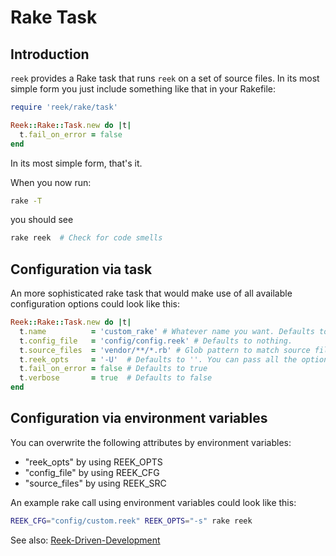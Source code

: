 # Rake Task

## Introduction

`reek`  provides a Rake task that runs `reek` on a set of source files. In its most simple form you just include something like that in your Rakefile:

```Ruby
require 'reek/rake/task'

Reek::Rake::Task.new do |t|
  t.fail_on_error = false
end
```

In its most simple form, that's it.

When you now run:

```Bash
rake -T
```

you should see

```Bash
rake reek  # Check for code smells
```

## Configuration via task

An more sophisticated rake task that would make use of all available configuration options could look like this:

```Ruby
Reek::Rake::Task.new do |t|
  t.name          = 'custom_rake' # Whatever name you want. Defaults to "reek".
  t.config_file   = 'config/config.reek' # Defaults to nothing.
  t.source_files  = 'vendor/**/*.rb' # Glob pattern to match source files. Defaults to lib/**/*.rb
  t.reek_opts     = '-U'  # Defaults to ''. You can pass all the options here in that are shown by "reek -h"
  t.fail_on_error = false # Defaults to true
  t.verbose       = true  # Defaults to false
end
```

## Configuration via environment variables

You can overwrite the following attributes by environment variables:

- "reek_opts" by using REEK_OPTS
- "config_file" by using REEK_CFG
- "source_files" by using REEK_SRC

An example rake call using environment variables could look like this:

```Bash
REEK_CFG="config/custom.reek" REEK_OPTS="-s" rake reek
```

See also: [Reek-Driven-Development](Reek-Driven-Development.md)